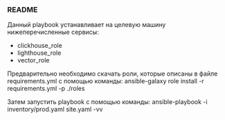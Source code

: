 ### README

Данный playbook устанавливает на целевую машину нижеперечисленные сервисы:

- clickhouse_role
- lighthouse_role
- vector_role

Предварительно необходимо скачать роли, которые описаны в файле requirements.yml с помощью команды: ansible-galaxy role install -r requirements.yml -p ./roles

Затем запустить playbook с помощью команды: ansible-playbook -i inventory/prod.yaml site.yaml -vv